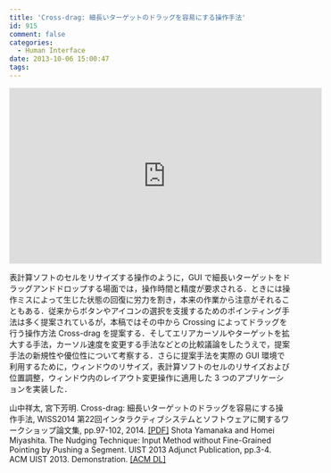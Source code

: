 ```yaml
---
title: 'Cross-drag: 細長いターゲットのドラッグを容易にする操作手法'
id: 915
comment: false
categories:
  - Human Interface
date: 2013-10-06 15:00:47
tags:
---
```



<iframe width="560" height="315" src="https://www.youtube.com/embed/HCsivEQPztw" frameborder="0" allowfullscreen></iframe>

<!--more-->
表計算ソフトのセルをリサイズする操作のように，GUI で細長いターゲットをドラッグアンドドロップする場面では，操作時間と精度が要求される．ときには操作ミスによって生じた状態の回復に労力を割き，本来の作業から注意がそれることもある．従来からボタンやアイコンの選択を支援するためのポインティング手法は多く提案されているが，本稿ではその中から Crossing によってドラッグを行う操作方法 Cross-drag を提案する．そしてエリアカーソルやターゲットを拡大する手法，カーソル速度を変更する手法などとの比較議論をしたうえで，提案手法の新規性や優位性について考察する．さらに提案手法を実際の GUI 環境で利用するために，ウィンドウのリサイズ，表計算ソフトのセルのリサイズおよび位置調整，ウィンドウ内のレイアウト変更操作に適用した 3 つのアプリケーションを実装した．

山中祥太, 宮下芳明. Cross-drag: 細長いターゲットのドラッグを容易にする操作手法, WISS2014 第22回インタラクティブシステムとソフトウェアに関するワークショップ論文集, pp.97-102, 2014\. [[PDF]](http://www.wiss.org/WISS2014Proceedings/oral/018.pdf)
Shota Yamanaka and Homei Miyashita. The Nudging Technique: Input Method without Fine-Grained Pointing by Pushing a Segment. UIST 2013 Adjunct Publication, pp.3-4\. ACM UIST 2013\. Demonstration. [[ACM DL]](http://dl.acm.org/citation.cfm?id=2508468.2514927)
